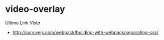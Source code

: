 # video-overlay
Ultimo Link Visto
- http://survivejs.com/webpack/building-with-webpack/separating-css/
